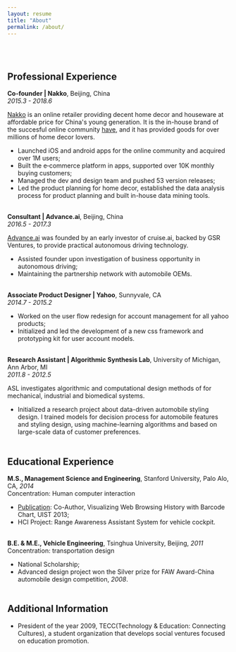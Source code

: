 ```yaml
---
layout: resume
title: "About"
permalink: /about/
---
```



<br><br>
## Professional Experience


**Co-founder | Nakko**, Beijing, China</br> 
_2015.3 - 2018.6_

[Nakko](http://www.nakko.me/) is an online retailer providing decent home decor and houseware at affordable price for China's young generation. It is the in-house brand of the succesful online community [have](http://www.myhaowu.com/), and it has provided goods for over millions of home decor lovers.

* Launched iOS and android apps for the online community and acquired over 1M users;
* Built the e‐commerce platform in apps, supported over 10K monthly buying customers;
* Managed the dev and design team and pushed 53 version releases;
* Led the product planning for home decor, established the data analysis process for product planning and built in-house data mining tools. 
<br><br>

**Consultant | Advance.ai**, Beijing, China</br> 
_2016.5 - 2017.3_

[Advance.ai](https://advance.ai/en-us/) was founded by an early investor of cruise.ai, backed by GSR Ventures, to provide practical autonomous driving technology.

* Assisted founder upon investigation of business opportunity in autonomous driving;
* Maintaining the partnership network with automobile OEMs.
<br><br>

**Associate Product Designer | Yahoo**, Sunnyvale, CA</br>
_2014.7 - 2015.2_

* Worked on the user flow redesign for account management for all yahoo products;
* Initialized and led the development of a new css framework and prototyping kit for user account models.
<br><br>

**Research Assistant | Algorithmic Synthesis Lab**, University of Michigan, Ann Arbor, MI</br>
_2011.8 - 2012.5_

ASL investigates algorithmic and computational design methods of for mechanical, industrial and biomedical systems.

* Initialized a research project about data-driven automobile styling design. I trained models for decision process for automobile features and styling design, using machine-learning algorithms and based on large-scale data of customer preferences.
<br><br>


## Educational Experience

**M.S., Management Science and Engineering**, Stanford University, Palo Alo, CA, _2014_  
Concentration: Human computer interaction

* [Publication](https://dl.acm.org/citation.cfm?id=2514729): Co-Author, Visualizing Web Browsing History with Barcode Chart, UIST 2013;
* HCI Project: Range Awareness Assistant System for vehicle cockpit.
<br><br>

**B.E. & M.E., Vehicle Engineering**, Tsinghua University, Beijing, _2011_  
Concentration: transportation design

* National Scholarship;
* Advanced design project won the Silver prize for FAW Award-China automobile design competition, _2008_.
<br><br>


## Additional Information

* President of the year 2009, TECC(Technology & Education: Connecting Cultures), a student organization that develops social ventures focused on education promotion.



